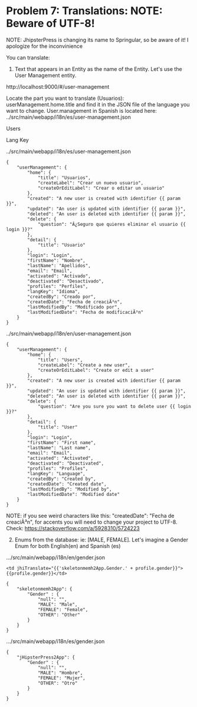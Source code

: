# Problem 7: Translations: NOTE: Beware of UTF-8! 


NOTE: JhipsterPress is changing its name to Springular, so be aware of it! I apologize for the inconvinience

You can translate:

1) Text that appears in an Entity as the name of the Entity. Let's use the User Management entity.

http://localhost:9000/#/user-management 

Locate the part you want to translate (Usuarios): userManagement.home.title and find it in the JSON file of the language you want to change. User.management in Spanish is located here: ../src/main/webapp/i18n/es/user-management.json 

<span jhiTranslate="userManagement.home.title">Users</span> 

<th jhiSortBy="langKey"> <span jhiTranslate="userManagement.langKey">Lang Key</span> <span class="fa fa-sort"></span></th>

../src/main/webapp/i18n/es/user-management.json

	{
	    "userManagement": {
	        "home": {
	            "title": "Usuarios",
	            "createLabel": "Crear un nuevo usuario",
	            "createOrEditLabel": "Crear o editar un usuario"
	        },
	        "created": "A new user is created with identifier {{ param }}",
	        "updated": "An user is updated with identifier {{ param }}",
	        "deleted": "An user is deleted with identifier {{ param }}",
	        "delete": {
	            "question": "Â¿Seguro que quieres eliminar el usuario {{ login }}?"
	        },
	        "detail": {
	            "title": "Usuario"
	        },
	        "login": "Login",
	        "firstName": "Nombre",
	        "lastName": "Apellidos",
	        "email": "Email",
	        "activated": "Activado",
	        "deactivated": "Desactivado",
	        "profiles": "Perfiles",
	        "langKey": "Idioma",
	        "createdBy": "Creado por",
	        "createdDate": "Fecha de creaciÃ³n",
	        "lastModifiedBy": "Modificado por",
	        "lastModifiedDate": "Fecha de modificaciÃ³n"
	    }
	}

../src/main/webapp/i18n/en/user-management.json

	{
	    "userManagement": {
	        "home": {
	            "title": "Users",
	            "createLabel": "Create a new user",
	            "createOrEditLabel": "Create or edit a user"
	        },
	        "created": "A new user is created with identifier {{ param }}",
	        "updated": "An user is updated with identifier {{ param }}",
	        "deleted": "An user is deleted with identifier {{ param }}",
	        "delete": {
	            "question": "Are you sure you want to delete user {{ login }}?"
	        },
	        "detail": {
	            "title": "User"
	        },
	        "login": "Login",
	        "firstName": "First name",
	        "lastName": "Last name",
	        "email": "Email",
	        "activated": "Activated",
	        "deactivated": "Deactivated",
	        "profiles": "Profiles",
	        "langKey": "Language",
	        "createdBy": "Created by",
	        "createdDate": "Created date",
	        "lastModifiedBy": "Modified by",
	        "lastModifiedDate": "Modified date"
	    }
	}

NOTE: if you see weird characters like this: "createdDate": "Fecha de creaciÃ³n", for accents you will need to change your project to UTF-8. Check: https://stackoverflow.com/a/5928310/5724223 


2) Enums from the database: ie: [MALE, FEMALE]. Let's imagine a Gender Enum for both English(en) and Spanish (es)

.../src/main/webapp/i18n/en/gender.json

	<td jhiTranslate="{{'skeletonmemh2App.Gender.' + profile.gender}}">{{profile.gender}}</td>
	
	{
	    "skeletonmemh2App": {
	        "Gender" : {
	            "null": "",
	            "MALE": "Male",
	            "FEMALE": "Female",
	            "OTHER": "Other"
	        }
	    }
	}

.../src/main/webapp/i18n/es/gender.json

	{
	    "jHipsterPress2App": {
	        "Gender" : {
	            "null": "",
	            "MALE": "Hombre",
	            "FEMALE": "Mujer",
	            "OTHER": "Otro"
	        }
	    }
	}

